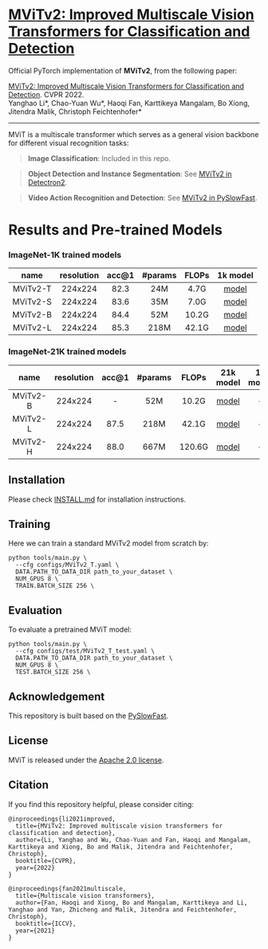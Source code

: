 # [MViTv2: Improved Multiscale Vision Transformers for Classification and Detection](https://arxiv.org/abs/2112.01526)

Official PyTorch implementation of **MViTv2**, from the following paper:

[MViTv2: Improved Multiscale Vision Transformers for Classification and Detection](https://arxiv.org/abs/2112.01526). CVPR 2022.\
Yanghao Li*, Chao-Yuan Wu*, Haoqi Fan, Karttikeya Mangalam, Bo Xiong, Jitendra Malik, Christoph Feichtenhofer*

---

MViT is a multiscale transformer which serves as a general vision backbone for different visual recognition tasks:

> **Image Classification**: Included in this repo.

> **Object Detection and Instance Segmentation**: See [MViTv2 in Detectron2](https://github.com/facebookresearch/detectron2/tree/main/projects/MViTv2).

> **Video Action Recognition and Detection**: See [MViTv2 in PySlowFast](https://github.com/facebookresearch/SlowFast/tree/main/projects/mvit).


# Results and Pre-trained Models
### ImageNet-1K trained models

| name | resolution |acc@1 | #params | FLOPs | 1k model |
|:---:|:---:|:---:|:---:| :---:|:---:|
| MViTv2-T | 224x224 | 82.3 | 24M | 4.7G | [model](https://dl.fbaipublicfiles.com/mvit/mvitv2_models/MViTv2_T_in1k.pyth) |
| MViTv2-S | 224x224 | 83.6 | 35M | 7.0G | [model](https://dl.fbaipublicfiles.com/mvit/mvitv2_models/MViTv2_S_in1k.pyth) |
| MViTv2-B | 224x224 | 84.4 | 52M | 10.2G | [model](https://dl.fbaipublicfiles.com/mvit/mvitv2_models/MViTv2_B_in1k.pyth) |
| MViTv2-L | 224x224 | 85.3 | 218M | 42.1G | [model](https://dl.fbaipublicfiles.com/mvit/mvitv2_models/MViTv2_L_in1k.pyth) |

### ImageNet-21K trained models

| name | resolution |acc@1 | #params | FLOPs | 21k model | 1k model |
|:---:|:---:|:---:|:---:| :---:|:---:|:---:|
| MViTv2-B | 224x224 | - | 52M | 10.2G | [model](https://dl.fbaipublicfiles.com/mvit/mvitv2_models/MViTv2_B_in21k.pyth) | - |
| MViTv2-L | 224x224 | 87.5 | 218M | 42.1G | [model](https://dl.fbaipublicfiles.com/mvit/mvitv2_models/MViTv2_L_in21k.pyth) | - |
| MViTv2-H | 224x224 | 88.0 | 667M | 120.6G | [model](https://dl.fbaipublicfiles.com/mvit/mvitv2_models/MViTv2_H_in21k.pyth) | - |

## Installation
Please check [INSTALL.md](INSTALL.md) for installation instructions.

## Training

Here we can train a standard MViTv2 model from scratch by:
```
python tools/main.py \
  --cfg configs/MViTv2_T.yaml \
  DATA.PATH_TO_DATA_DIR path_to_your_dataset \
  NUM_GPUS 8 \
  TRAIN.BATCH_SIZE 256 \
```

## Evaluation

To evaluate a pretrained MViT model:
```
python tools/main.py \
  --cfg configs/test/MViTv2_T_test.yaml \
  DATA.PATH_TO_DATA_DIR path_to_your_dataset \
  NUM_GPUS 8 \
  TEST.BATCH_SIZE 256 \
```


## Acknowledgement
This repository is built based on the [PySlowFast](https://github.com/facebookresearch/SlowFast).

## License
MViT is released under the [Apache 2.0 license](LICENSE).

## Citation
If you find this repository helpful, please consider citing:
```
@inproceedings{li2021improved,
  title={MViTv2: Improved multiscale vision transformers for classification and detection},
  author={Li, Yanghao and Wu, Chao-Yuan and Fan, Haoqi and Mangalam, Karttikeya and Xiong, Bo and Malik, Jitendra and Feichtenhofer, Christoph},
  booktitle={CVPR},
  year={2022}
}

@inproceedings{fan2021multiscale,
  title={Multiscale vision transformers},
  author={Fan, Haoqi and Xiong, Bo and Mangalam, Karttikeya and Li, Yanghao and Yan, Zhicheng and Malik, Jitendra and Feichtenhofer, Christoph},
  booktitle={ICCV},
  year={2021}
}
```
